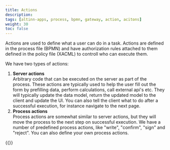 ```yaml
---
title: Actions
description:
tags: [altinn-apps, process, bpmn, gateway, action, acitons]
weight: 30
toc: false
---
```


Actions are used to define what a user can do in a task. Actions are defined in the process file (BPMN) and have authorization rules attached to them defined in the policy file (XACML) to controll who can execute them. 

We have two types of actions:
1. **Server actions**  
  Arbitrary code that can be executed on the server as part of the process. These actions are typically used to help the user fill out the form by prefilling data, perform calculations, call external api's etc. They will typically update the data model, return the updated model to the client and update the UI. You can also tell the client what to do after a successful execution, for instance navigate to the next page.
1. **Process actions**  
   Process actions are somewhat similar to server actions, but they will move the process to the next step on successful execution. We have a number of predefined process actions, like "write", "confirm", "sign" and "reject". You can also define your own process actions.

{{<children />}}   